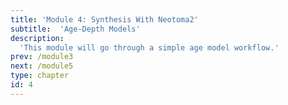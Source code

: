 ```yaml
---
title: 'Module 4: Synthesis With Neotoma2'
subtitle:  'Age-Depth Models'
description:
  'This module will go through a simple age model workflow.'
prev: /module3
next: /module5
type: chapter
id: 4
---
```


<exercise id="0" title="A Simple Workflow">


</exercise>

<exercise id="1" title="A Simple Workflow Binder">


</exercise>